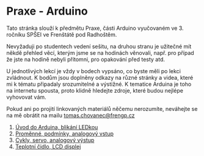 # Praxe - Arduino
Tato stránka slouží k předmětu Praxe, části Arduino vyučovaném ve 3. ročníku SPŠEI ve Frenštátě pod Radhoštěm. 

Nevyžaduji po studentech vedení sešitu, na druhou stranu je užitečné mít někdě přehled věcí, kterým jsme se na hodinách věnovali, např. pro případ že jste na hodině nebyli přítomni, pro opakování před testy atd. 

U jednotlivých lekcí je vždy v bodech vypsáno, co byste měli po lekci zvládnout. K bodům jsou doplněny odkazy na různé stránky a videa, které mi k tématu připadaly srozumitelné a výstižné. K tematice Arduina je toho na internetu spousta, proto klidně hledejte zdroje, které budou nejlépe vyhovovat vám. 

Pokud ani po projití linkovaných materiálů něčemu nerozumíte, neváhejte se na mě obrátit na mailu tomas.chovanec@frengp.cz

1. [Úvod do Arduina, blikání LEDkou](01_lekce.md)
2. [Proměnné, podmínky, analogový vstup](02_lekce.md)
3. [Cykly, servo, analogový výstup](03_lekce.md)
4. [Teplotní čidlo, LCD displej](04_lekce.md)
